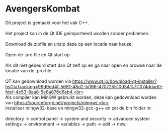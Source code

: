 # AvengersKombat
Dit project is gemaakt voor het vak C++.<br><br>
Het project kan in de Qt IDE geïmporteerd worden zonder problemen.<br><br>
Download de zipfile en unzip deze op een locatie naar keuze.<br><br>
Open de .pro file en Qt start op.<br><br>
Als dit niet gebeurd start dan Qt zelf op en ga naar open en browse naar de locatie van de .pro file.<br><br>
QT kan gedownload worden via https://www.qt.io/download-qt-installer?hsCtaTracking=99d9dd4f-5681-48d2-b096-470725510d34%7C074ddad0-fdef-4e53-8aa8-5e8a876d6ab4.<br><br>
Als compiler kan MinGW gebruikt worden, deze kan gedownload worden van https://sourceforge.net/projects/mingw/.<br><br>
Installeer mingw32-base en mingw32-gcc-g++ en zet de bin folder in:<br><br>
directory -> control panel -> system and security -> advanced system settings -> environment -> variables -> path -> edit -> new.<br>
